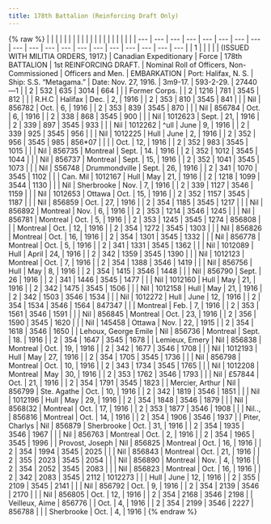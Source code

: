 ```yaml
---
title: 178th Battalion (Reinforcing Draft Only)
---
```


{% raw %}
| | | | | | | | | | | | | | | | | | | |
| --- | --- | --- | --- | --- | --- | --- | --- | --- | --- | --- | --- | --- | --- | --- | --- | --- | --- | --- |
| 1 |  |  |  |  | (ISSUED WITH MILITIA ORDERS, 1917.) | Canadian Expeditionary | Force | 178th BATTALION | 1st REINFORCING DRAFT. | Nominal Roll of Officers, Non-Commissioned | Officers and Men. | EMBARKATION | Port: Halifax, N. S. | Ship: S.S. “Metagama.” | Date: Nov. 27, 1916. | 3m9-17. | 593-2-29. | 27440—1 |
| 2 | 532 | 635 | 3014 | 664 |  |  | Former Corps. |
| 2 | 1216 | 781 | 3545 | 812 |  |  | R.H.C  | Halifax  | Dec. | 2, | 1916 |
| 2 | 353 | 810 | 3545 | 841 |  |  | Nil  | 856782 | Oct. | 6, | 1916 |
| 2 | 353 | 839 | 3545 | 870 |  |  | Nil  | 856784 | Oct. | 6, | 1916 |
| 2 | 338 | 868 | 3545 | 900 |  |  | Nil  | 1012623 | Sept. | 21, | 1916 |
| 2 | 339 | 897 | 3545 | 933 |  |  | Nil  | 1012262 | ^ull  | June | 9, | 1916 |
| 2 | 339 | 925 | 3545 | 956 |  |  | Nil  | 1012225 | Hull  | June | 2, | 1916 |
| 2 | 352 | 956 | 3545 | 985 | 856*07 |  |  |  | Oct. | 12, | 1916 |
| 2 | 352 | 983 | 3545 | 1015 |  |  | Nil  | 856735 | Montreal  | Sept. | 14. | 1916 |
| 2 | 352 | 1012 | 3545 | 1044 |  |  | Nil  | 856737 | Montreal  | Sept. | 15, | 1916 |
| 2 | 352 | 1041 | 3545 | 1073 |  |  | Nil  | S56748 | Drummondville | Sept. | 26, | 1916 |
| 2 | 341 | 1070 | 3545 | 1102 |  |  | Can. Mil  | 1012167 | Hull  | May | 21, | 1916 |
| 2 | 1218 | 1099 | 3544 | 1130 |  |  | Nil  | Sherbrooke  | Nov. | 7, | 1916 |
| 2 | 339 | 1127 | 3546 | 1159 |  |  | Nil  | 1012653 | Ottawa  | Oct. | 15, | 1916 |
| 2 | 352 | 1157 | 3545 | 1187 |  |  | Nil  | 856859 | Oct. | 27, | 1916 |
| 2 | 354 | 1185 | 3545 | 1217 |  |  | Nil  | 856892 | Montreal  | Nov. | 6, | 1916 |
| 2 | 353 | 1214 | 3546 | 1245 |  |  | Nil  | 856781 | Montreal  | Oct. | 5, | 1916 |
| 2 | 353 | 1245 | 3545 | 1274 | 856808 |  |  | Montreal  | Oct. | 12, | 1916 |
| 2 | 354 | 1272 | 3545 | 1303 |  |  | Nil  | 856826 | Montreal  | Oct. | 16, | 1916 |
| 2 | 354 | 1301 | 3545 | 1332 |  |  | Nil  | 856778 | Montreal  | Oct. | 5, | 1916 |
| 2 | 341 | 1331 | 3545 | 1362 |  |  | Nil  | 1012089 | Hull  | April | 24, | 1916 |
| 2 | 342 | 1359 | 3545 | 1390 |  |  | Nil  | 1012123 | Montreal  | Oct. | 7, | 1916 |
| 2 | 354 | 1388 | 3546 | 1419 |  |  | Nil  | 856756 | Hull  | May | 8, | 1916 |
| 2 | 354 | 1415 | 3546 | 1448 |  |  | Nil  | 856790 | Sept. | 26 | 1916 |
| 2 | 341 | 1446 | 3545 | 1477 |  |  | Nil  | 1012160 | Hull  | May | 21, | 1916 |
| 2 | 342 | 1475 | 3545 | 1506 |  |  | Nil  | 1012158 | Hull  | May | 21, | 1916 |
| 2 | 342 | 1503 | 3546 | 1534 |  |  | Nil  | 1012272 | Hull  | June | 12, | 1916 |
| 2 | 354 | 1534 | 3546 | 1564 | 847347 |  |  | Montreal  | Feb. | 7, | 1916 |
| 2 | 353 | 1561 | 3546 | 1591 |  |  | Nil  | 856845 | Montreal  | Oct. | 23, | 1916 |
| 2 | 356 | 1590 | 3545 | 1620 |  |  | Nil  | 145458 | Ottawa  | Nov. | 22, | 1915 |
| 2 | 354 | 1618 | 3546 | 1650 |  | Lehoux, George Emile  | Nil  | 856736 | Montreal  | Sept. | 18. | 1916 |
| 2 | 354 | 1647 | 3545 | 1678 |  | Lemieux, Emery  | Nil  | 856838 | Montreal  | Oct. | 19, | 1916 |
| 2 | 342 | 1677 | 3546 | 1708 |  |  | Nil  | 1012193 | Hull  | May | 27, | 1916 |
| 2 | 354 | 1705 | 3545 | 1736 |  |  | Nil  | 856798 | Montreal  | Oct. | 10, | 1916 |
| 2 | 343 | 1734 | 3545 | 1765 |  |  | Nil  | 1012208 | Montreal  | May | 30, | 1916 |
| 2 | 353 | 1762 | 3546 | 1793 |  |  | Nil  | £57844 | Oct. | 21, | 1916 |
| 2 | 354 | 1791 | 3545 | 1823 |  | Mercier, Arthur  | Nil  | 856799 | Ste. Agathe  | Oct. | 10, | 1916 |
| 2 | 342 | 1819 | 3546 | 1851 |  |  | Nil  | 1012196 | Hull  | May | 29, | 1916 |
| 2 | 354 | 1848 | 3546 | 1879 |  |  | Nil  | 8568(32 | Montreal  | Oct. | 17, | 1916 |
| 2 | 353 | 1877 | 3546 | 1908 |  |  | Nil..,  | 856816 | Montreal  | Oct. | 14, | 1916 |
| 2 | 354 | 1906 | 3546 | 1937 |  | Piter, Charlys  | Nil  | 856879 | Sherbrooke  | Oct. | 31, | 1916 |
| 2 | 354 | 1935 | 3546 | 1967 |  |  | Nil  | 856763 | Montreal  | Oct. | 2, | 1916 |
| 2 | 354 | 1965 | 3545 | 1996 |  | Provost, Joseph  | Nil  | 856825 | Montreal  | Oct. | 16, | 1916 |
| 2 | 354 | 1994 | 3545 | 2025 |  |  | Nil  | 856843 | Montreal  | Oct. | 21, | 1916 |
| 2 | 355 | 2023 | 3545 | 2054 |  |  | Nil  | 856890 | Montreal  | Nov. | 4, | 1916 |
| 2 | 354 | 2052 | 3545 | 2083 |  |  | Nil  | 856823 | Montreal  | Oct. | 16, | 1916 |
| 2 | 342 | 2083 | 3545 | 2112 | 1012273 |  |  | Hull  | June | 12, | 1916 |
| 2 | 355 | 2109 | 3545 | 2141 |  |  | Nil  | 856792 | Oct. | 9, | 1916 |
| 2 | 354 | 2139 | 3546 | 2170 |  |  | Nil  | 856805 | Oct. | 12, | 1916 |
| 2 | 354 | 2168 | 3546 | 2198 |  | Veilleux, Aime  | 856776 |  | Oct. | 4, | 1916 |
| 2 | 354 | 2199 | 3546 | 2227 | 856788 |  |  | Sherbrooke  | Oct. | 4, | 1916 |
{% endraw %}
